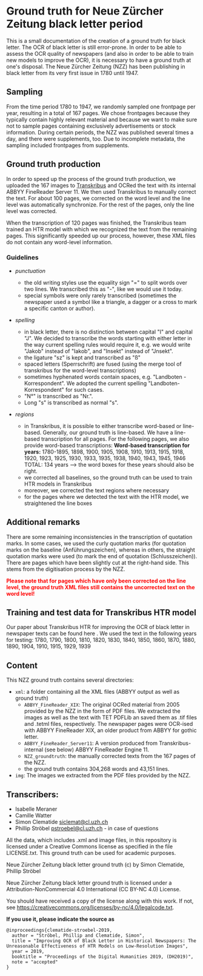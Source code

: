 # Ground truth for Neue Zürcher Zeitung black letter period

This is a small documentation of the creation of a ground truth for black letter. The OCR of black letter is still error-prone. In order to be able to assess the OCR quality of newspapers (and also in order to be able to train new models to improve the OCR), it is necessary to have a ground truth at one's disposal. The Neue Zürcher Zeitung (NZZ) has been publishing in black letter from its very first issue in 1780 until 1947.



## Sampling
From the time period 1780 to 1947, we randomly sampled one frontpage per year, resulting in a total of 167 pages. We chose frontpages because they typically contain highly relevant material and because we want to make sure not to sample pages containing exclusively advertisements or stock information. During certain periods, the NZZ was published several times a day, and there were supplements, too. Due to incomplete metadata, the sampling included frontpages from supplements.

## Ground truth production
In order to speed up the process of the ground truth production, we uploaded the 167 images to [Transkribus](https://transkribus.eu/Transkribus) and OCRed the text with its internal ABBYY FineReader Server 11. We then used Transkribus to manually correct the text. For about 100 pages, we corrected on the word level and the line level was automatically synchronize. For the rest of the pages, only the line level was corrected.

When the transcription of 120 pages was finished, the Transkribus team trained an HTR model with which we recognized the text from the remaining pages. This significantly speeded up our process, however, these XML files do not contain any word-level information.

### Guidelines

 - *punctuation*
   - the old writing styles use the equality sign "=" to split words over two lines. We transcribed this as "-", like we would use it today.
   - special symbols were only rarely transcribed (sometimes the newspaper used a symbol like a triangle, a dagger or a cross to mark a specific canton or author).

 - *spelling*
   - in black letter, there is no distinction between capital "I" and capital "J". We decided to transcribe the words starting with either letter in the way current spelling rules would require it, e.g. we would write "Jakob" instead of "Iakob", and "Insekt" instead of "Jnsekt".
   - the ligature "sz" is kept and transcribed as "ß"
   - spaced letters (Sperrschrift) are fused (using the merge tool of transkribus for the word-level transcriptions)
   - sometimes hyphenated words contain spaces, e.g. "Landboten - Korrespondent". We adopted the current spelling "Landboten-Korrespondent" for such cases.
   -  "N°" is transcribed as "Nr.".
   - Long "s" is transcribed as normal "s".

 - *regions*
   - in Transkribus, it is possible to either transcribe word-based or line-based. Generally, our ground truth is line-based. We have a line-based transcription for all pages. For the following pages, we also provide word-based transcriptions: **Word-based transcription for years:**
1780-1895, 1898, 1900, 1905, 1908, 1910, 1913, 1915, 1918, 1920, 1923, 1925, 1930, 1933, 1935, 1938, 1940, 1943, 1945, 1946
TOTAL: 134 years --> the word boxes for these years should also be right.
   - we corrected all baselines, so the ground truth can be used to train HTR models in Transkribus
   - moreover, we corrected the text regions where necessary
   - for the pages where we detected the text with the HTR model, we straightened the line boxes
 
 ## Additional remarks
There are some remaining inconsistencies in the transcription of quotation marks. In some cases, we used the curly quotation marks (for quotation marks on the baseline (Anführungszeichen), whereas in others, the straight quotation marks were used (to mark the end of quotation (Schlusszeichen)).
There are pages which have been slightly cut at the right-hand side. This stems from the digitisation process by the NZZ. 

<b><span style="color: red">Please note that for pages which have only been corrected on the line level, the ground truth XML files still contains the uncorrected text on the word level!</span></b>
 
 ## Training and test data for Transkribus HTR model
 Our paper about Transkribus HTR for improving the OCR of black letter in newspaper texts can be found here <INSERT LINK>. We used the text in the following years for testing:
 1780, 1790, 1800, 1810, 1820, 1830, 1840, 1850, 1860, 1870, 1880, 1890, 1904, 1910, 1915, 1929, 1939
 
 ## Content
This NZZ ground truth contains several directories:
 - `xml`: a folder containing all the XML files (ABBYY output as well as ground truth)
   - `ABBYY_FineReader_XIX`: The original OCRed material from 2005 provided by the NZZ in the form of PDF files. We extracted the images as well as the text with TET PDFLib an saved them as .tif files and .tetml files, respectively. The newspaper pages were OCR-ised with ABBYY FineReader XIX, an older product from ABBYY for gothic letter. 
   - `ABBYY_FineReader_Server11`: A version produced from Transkribus-internal (see below) ABBYY FineReader Engine 11.
   - `NZZ_groundtruth`: the manually corrected texts from the 167 pages of the NZZ.
    - the ground truth contains 304,268 words and 43,151 lines.
 - `img`: The images we extracted from the PDF files provided by the NZZ.

 
## Transcribers:
 - Isabelle Meraner
 - Camille Watter
 - Simon Clematide siclemat@cl.uzh.ch
 - Phillip Ströbel pstroebel@cl.uzh.ch - in case of questions


All the data, which includes .xml and image files, in this repository is licensed under a Creative Commons license as specified in the file LICENSE.txt. This ground truth can be used for academic purposes. 

Neue Zürcher Zeitung black letter ground truth (c) by Simon Clematide, Phillip Ströbel

Neue Zürcher Zeitung black letter ground truth is licensed under a
Attribution-NonCommercial 4.0 International (CC BY-NC 4.0) License.

You should have received a copy of the license along with this
work. If not, see <https://creativecommons.org/licenses/by-nc/4.0/legalcode.txt>.

<b>If you use it, please indicate the source as</b>
```
@inproceedings{clematide-stroebel-2019,
  author = "Ströbel, Phillip and Clematide, Simon",
  title = "Improving OCR of Black Letter in Historical Newspapers: The Unreasonable Effectiveness of HTR Models on Low-Resolution Images",
  year = 2019,
  booktitle = "Proceedings of the Digital Humanities 2019, (DH2019)",
  note = "accepted"
}
```
